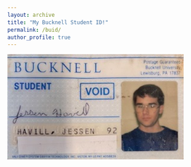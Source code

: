 ```yaml
---
layout: archive
title: "My Bucknell Student ID!"
permalink: /buid/
author_profile: true
---
```


<img src="/files/BUID.jpeg" alt="old BUID" width="400"/>
